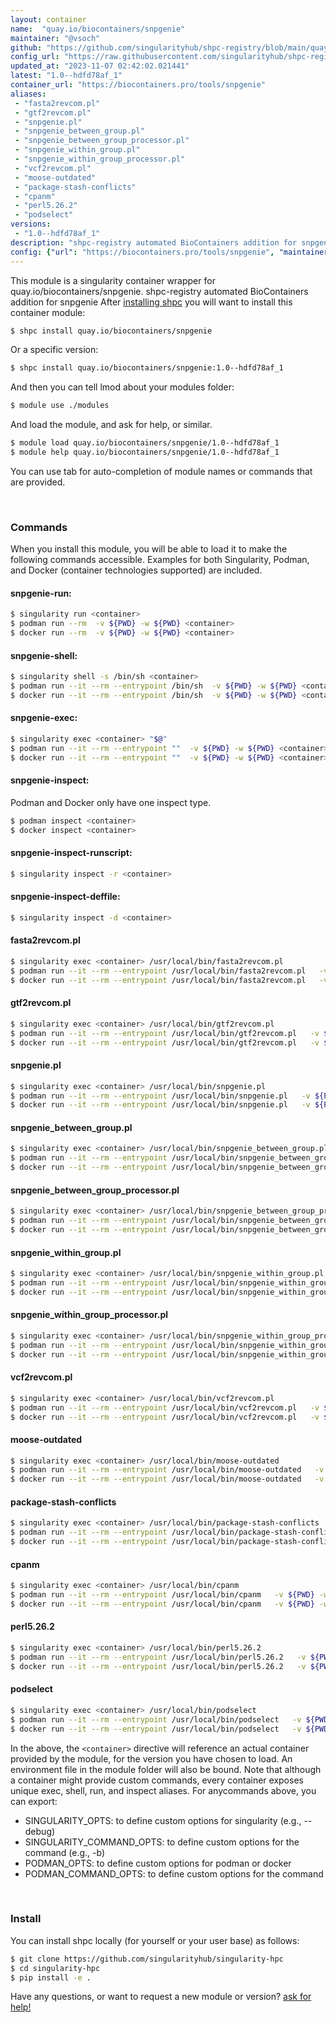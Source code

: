 ```yaml
---
layout: container
name:  "quay.io/biocontainers/snpgenie"
maintainer: "@vsoch"
github: "https://github.com/singularityhub/shpc-registry/blob/main/quay.io/biocontainers/snpgenie/container.yaml"
config_url: "https://raw.githubusercontent.com/singularityhub/shpc-registry/main/quay.io/biocontainers/snpgenie/container.yaml"
updated_at: "2023-11-07 02:42:02.021441"
latest: "1.0--hdfd78af_1"
container_url: "https://biocontainers.pro/tools/snpgenie"
aliases:
 - "fasta2revcom.pl"
 - "gtf2revcom.pl"
 - "snpgenie.pl"
 - "snpgenie_between_group.pl"
 - "snpgenie_between_group_processor.pl"
 - "snpgenie_within_group.pl"
 - "snpgenie_within_group_processor.pl"
 - "vcf2revcom.pl"
 - "moose-outdated"
 - "package-stash-conflicts"
 - "cpanm"
 - "perl5.26.2"
 - "podselect"
versions:
 - "1.0--hdfd78af_1"
description: "shpc-registry automated BioContainers addition for snpgenie"
config: {"url": "https://biocontainers.pro/tools/snpgenie", "maintainer": "@vsoch", "description": "shpc-registry automated BioContainers addition for snpgenie", "latest": {"1.0--hdfd78af_1": "sha256:bacfcf5093982fab1078b1b326b3ae2c16aca8874cab1afe9a4facac953310bc"}, "tags": {"1.0--hdfd78af_1": "sha256:bacfcf5093982fab1078b1b326b3ae2c16aca8874cab1afe9a4facac953310bc"}, "docker": "quay.io/biocontainers/snpgenie", "aliases": {"fasta2revcom.pl": "/usr/local/bin/fasta2revcom.pl", "gtf2revcom.pl": "/usr/local/bin/gtf2revcom.pl", "snpgenie.pl": "/usr/local/bin/snpgenie.pl", "snpgenie_between_group.pl": "/usr/local/bin/snpgenie_between_group.pl", "snpgenie_between_group_processor.pl": "/usr/local/bin/snpgenie_between_group_processor.pl", "snpgenie_within_group.pl": "/usr/local/bin/snpgenie_within_group.pl", "snpgenie_within_group_processor.pl": "/usr/local/bin/snpgenie_within_group_processor.pl", "vcf2revcom.pl": "/usr/local/bin/vcf2revcom.pl", "moose-outdated": "/usr/local/bin/moose-outdated", "package-stash-conflicts": "/usr/local/bin/package-stash-conflicts", "cpanm": "/usr/local/bin/cpanm", "perl5.26.2": "/usr/local/bin/perl5.26.2", "podselect": "/usr/local/bin/podselect"}}
---
```


This module is a singularity container wrapper for quay.io/biocontainers/snpgenie.
shpc-registry automated BioContainers addition for snpgenie
After [installing shpc](#install) you will want to install this container module:


```bash
$ shpc install quay.io/biocontainers/snpgenie
```

Or a specific version:

```bash
$ shpc install quay.io/biocontainers/snpgenie:1.0--hdfd78af_1
```

And then you can tell lmod about your modules folder:

```bash
$ module use ./modules
```

And load the module, and ask for help, or similar.

```bash
$ module load quay.io/biocontainers/snpgenie/1.0--hdfd78af_1
$ module help quay.io/biocontainers/snpgenie/1.0--hdfd78af_1
```

You can use tab for auto-completion of module names or commands that are provided.

<br>

### Commands

When you install this module, you will be able to load it to make the following commands accessible.
Examples for both Singularity, Podman, and Docker (container technologies supported) are included.

#### snpgenie-run:

```bash
$ singularity run <container>
$ podman run --rm  -v ${PWD} -w ${PWD} <container>
$ docker run --rm  -v ${PWD} -w ${PWD} <container>
```

#### snpgenie-shell:

```bash
$ singularity shell -s /bin/sh <container>
$ podman run --it --rm --entrypoint /bin/sh  -v ${PWD} -w ${PWD} <container>
$ docker run --it --rm --entrypoint /bin/sh  -v ${PWD} -w ${PWD} <container>
```

#### snpgenie-exec:

```bash
$ singularity exec <container> "$@"
$ podman run --it --rm --entrypoint ""  -v ${PWD} -w ${PWD} <container> "$@"
$ docker run --it --rm --entrypoint ""  -v ${PWD} -w ${PWD} <container> "$@"
```

#### snpgenie-inspect:

Podman and Docker only have one inspect type.

```bash
$ podman inspect <container>
$ docker inspect <container>
```

#### snpgenie-inspect-runscript:

```bash
$ singularity inspect -r <container>
```

#### snpgenie-inspect-deffile:

```bash
$ singularity inspect -d <container>
```


#### fasta2revcom.pl

```bash
$ singularity exec <container> /usr/local/bin/fasta2revcom.pl
$ podman run --it --rm --entrypoint /usr/local/bin/fasta2revcom.pl   -v ${PWD} -w ${PWD} <container> -c " $@"
$ docker run --it --rm --entrypoint /usr/local/bin/fasta2revcom.pl   -v ${PWD} -w ${PWD} <container> -c " $@"
```


#### gtf2revcom.pl

```bash
$ singularity exec <container> /usr/local/bin/gtf2revcom.pl
$ podman run --it --rm --entrypoint /usr/local/bin/gtf2revcom.pl   -v ${PWD} -w ${PWD} <container> -c " $@"
$ docker run --it --rm --entrypoint /usr/local/bin/gtf2revcom.pl   -v ${PWD} -w ${PWD} <container> -c " $@"
```


#### snpgenie.pl

```bash
$ singularity exec <container> /usr/local/bin/snpgenie.pl
$ podman run --it --rm --entrypoint /usr/local/bin/snpgenie.pl   -v ${PWD} -w ${PWD} <container> -c " $@"
$ docker run --it --rm --entrypoint /usr/local/bin/snpgenie.pl   -v ${PWD} -w ${PWD} <container> -c " $@"
```


#### snpgenie_between_group.pl

```bash
$ singularity exec <container> /usr/local/bin/snpgenie_between_group.pl
$ podman run --it --rm --entrypoint /usr/local/bin/snpgenie_between_group.pl   -v ${PWD} -w ${PWD} <container> -c " $@"
$ docker run --it --rm --entrypoint /usr/local/bin/snpgenie_between_group.pl   -v ${PWD} -w ${PWD} <container> -c " $@"
```


#### snpgenie_between_group_processor.pl

```bash
$ singularity exec <container> /usr/local/bin/snpgenie_between_group_processor.pl
$ podman run --it --rm --entrypoint /usr/local/bin/snpgenie_between_group_processor.pl   -v ${PWD} -w ${PWD} <container> -c " $@"
$ docker run --it --rm --entrypoint /usr/local/bin/snpgenie_between_group_processor.pl   -v ${PWD} -w ${PWD} <container> -c " $@"
```


#### snpgenie_within_group.pl

```bash
$ singularity exec <container> /usr/local/bin/snpgenie_within_group.pl
$ podman run --it --rm --entrypoint /usr/local/bin/snpgenie_within_group.pl   -v ${PWD} -w ${PWD} <container> -c " $@"
$ docker run --it --rm --entrypoint /usr/local/bin/snpgenie_within_group.pl   -v ${PWD} -w ${PWD} <container> -c " $@"
```


#### snpgenie_within_group_processor.pl

```bash
$ singularity exec <container> /usr/local/bin/snpgenie_within_group_processor.pl
$ podman run --it --rm --entrypoint /usr/local/bin/snpgenie_within_group_processor.pl   -v ${PWD} -w ${PWD} <container> -c " $@"
$ docker run --it --rm --entrypoint /usr/local/bin/snpgenie_within_group_processor.pl   -v ${PWD} -w ${PWD} <container> -c " $@"
```


#### vcf2revcom.pl

```bash
$ singularity exec <container> /usr/local/bin/vcf2revcom.pl
$ podman run --it --rm --entrypoint /usr/local/bin/vcf2revcom.pl   -v ${PWD} -w ${PWD} <container> -c " $@"
$ docker run --it --rm --entrypoint /usr/local/bin/vcf2revcom.pl   -v ${PWD} -w ${PWD} <container> -c " $@"
```


#### moose-outdated

```bash
$ singularity exec <container> /usr/local/bin/moose-outdated
$ podman run --it --rm --entrypoint /usr/local/bin/moose-outdated   -v ${PWD} -w ${PWD} <container> -c " $@"
$ docker run --it --rm --entrypoint /usr/local/bin/moose-outdated   -v ${PWD} -w ${PWD} <container> -c " $@"
```


#### package-stash-conflicts

```bash
$ singularity exec <container> /usr/local/bin/package-stash-conflicts
$ podman run --it --rm --entrypoint /usr/local/bin/package-stash-conflicts   -v ${PWD} -w ${PWD} <container> -c " $@"
$ docker run --it --rm --entrypoint /usr/local/bin/package-stash-conflicts   -v ${PWD} -w ${PWD} <container> -c " $@"
```


#### cpanm

```bash
$ singularity exec <container> /usr/local/bin/cpanm
$ podman run --it --rm --entrypoint /usr/local/bin/cpanm   -v ${PWD} -w ${PWD} <container> -c " $@"
$ docker run --it --rm --entrypoint /usr/local/bin/cpanm   -v ${PWD} -w ${PWD} <container> -c " $@"
```


#### perl5.26.2

```bash
$ singularity exec <container> /usr/local/bin/perl5.26.2
$ podman run --it --rm --entrypoint /usr/local/bin/perl5.26.2   -v ${PWD} -w ${PWD} <container> -c " $@"
$ docker run --it --rm --entrypoint /usr/local/bin/perl5.26.2   -v ${PWD} -w ${PWD} <container> -c " $@"
```


#### podselect

```bash
$ singularity exec <container> /usr/local/bin/podselect
$ podman run --it --rm --entrypoint /usr/local/bin/podselect   -v ${PWD} -w ${PWD} <container> -c " $@"
$ docker run --it --rm --entrypoint /usr/local/bin/podselect   -v ${PWD} -w ${PWD} <container> -c " $@"
```



In the above, the `<container>` directive will reference an actual container provided
by the module, for the version you have chosen to load. An environment file in the
module folder will also be bound. Note that although a container
might provide custom commands, every container exposes unique exec, shell, run, and
inspect aliases. For anycommands above, you can export:

 - SINGULARITY_OPTS: to define custom options for singularity (e.g., --debug)
 - SINGULARITY_COMMAND_OPTS: to define custom options for the command (e.g., -b)
 - PODMAN_OPTS: to define custom options for podman or docker
 - PODMAN_COMMAND_OPTS: to define custom options for the command

<br>

### Install

You can install shpc locally (for yourself or your user base) as follows:

```bash
$ git clone https://github.com/singularityhub/singularity-hpc
$ cd singularity-hpc
$ pip install -e .
```

Have any questions, or want to request a new module or version? [ask for help!](https://github.com/singularityhub/singularity-hpc/issues)